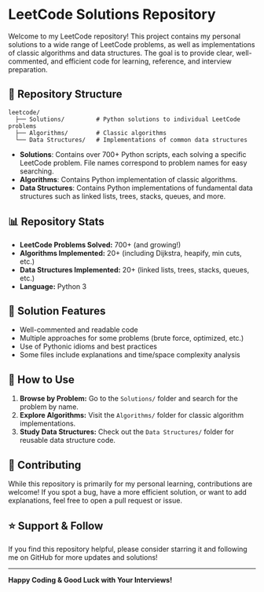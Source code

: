 # LeetCode Solutions Repository

Welcome to my LeetCode repository! This project contains my personal solutions to a wide range of LeetCode problems, as well as implementations of classic algorithms and data structures. The goal is to provide clear, well-commented, and efficient code for learning, reference, and interview preparation.

## 📂 Repository Structure

```
leetcode/
  ├── Solutions/         # Python solutions to individual LeetCode problems
  ├── Algorithms/        # Classic algorithms
  └── Data Structures/   # Implementations of common data structures
```

- **Solutions**: Contains over 700+ Python scripts, each solving a specific LeetCode problem. File names correspond to problem names for easy searching.
- **Algorithms**: Contains Python implementation of classic algorithms.
- **Data Structures**: Contains Python implementations of fundamental data structures such as linked lists, trees, stacks, queues, and more.

## 📊 Repository Stats

- **LeetCode Problems Solved:** 700+ (and growing!)
- **Algorithms Implemented:** 20+ (including Dijkstra, heapify, min cuts, etc.)
- **Data Structures Implemented:** 20+ (linked lists, trees, stacks, queues, etc.)
- **Language:** Python 3

## 📝 Solution Features

- Well-commented and readable code
- Multiple approaches for some problems (brute force, optimized, etc.)
- Use of Pythonic idioms and best practices
- Some files include explanations and time/space complexity analysis

## 🚀 How to Use

1. **Browse by Problem:** Go to the `Solutions/` folder and search for the problem by name.
2. **Explore Algorithms:** Visit the `Algorithms/` folder for classic algorithm implementations.
3. **Study Data Structures:** Check out the `Data Structures/` folder for reusable data structure code.

## 🤝 Contributing

While this repository is primarily for my personal learning, contributions are welcome! If you spot a bug, have a more efficient solution, or want to add explanations, feel free to open a pull request or issue.

## ⭐️ Support & Follow

If you find this repository helpful, please consider starring it and following me on GitHub for more updates and solutions!

---

**Happy Coding & Good Luck with Your Interviews!**
